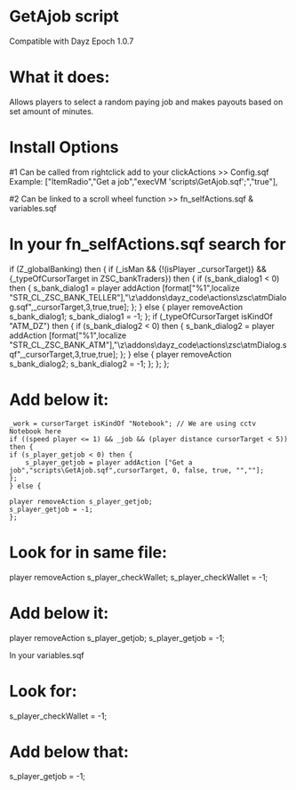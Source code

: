# GetAjob script
Compatible with Dayz Epoch 1.0.7

# What it does:
Allows players to select a random paying job and makes payouts based on set amount of minutes.

# Install Options

#1 Can be called from rightclick add to your clickActions >> Config.sqf 
Example: ["ItemRadio","Get a job","execVM 'scripts\GetAjob.sqf';","true"],

#2 Can be linked to a scroll wheel function >> fn_selfActions.sqf & variables.sqf
# In your fn_selfActions.sqf search for
if (Z_globalBanking) then {
			if (_isMan && {!(isPlayer _cursorTarget)} && {_typeOfCursorTarget in ZSC_bankTraders}) then {
				if (s_bank_dialog1 < 0) then {
					s_bank_dialog1 = player addAction [format["<t color='#0059FF'>%1</t>",localize "STR_CL_ZSC_BANK_TELLER"],"\z\addons\dayz_code\actions\zsc\atmDialog.sqf",_cursorTarget,3,true,true];
				};
			} else {
				player removeAction s_bank_dialog1;
				s_bank_dialog1 = -1;
			};
			if (_typeOfCursorTarget isKindOf "ATM_DZ") then {
				if (s_bank_dialog2 < 0) then {
					s_bank_dialog2 = player addAction [format["<t color='#0059FF'>%1</t>",localize "STR_CL_ZSC_BANK_ATM"],"\z\addons\dayz_code\actions\zsc\atmDialog.sqf",_cursorTarget,3,true,true];
				};
			} else {
				player removeAction s_bank_dialog2;
				s_bank_dialog2 = -1;
			};
		};
	};

# Add below it:

	_work = cursorTarget isKindOf "Notebook"; // We are using cctv Notebook here
    if ((speed player <= 1) && _job && (player distance cursorTarget < 5)) then {
    if (s_player_getjob < 0) then {
        s_player_getjob = player addAction ["Get a job","scripts\GetAjob.sqf",cursorTarget, 0, false, true, "",""];
    };
    } else {

    player removeAction s_player_getjob;
    s_player_getjob = -1;
    };
	
# Look for in same file:

player removeAction s_player_checkWallet;
s_player_checkWallet = -1;

# Add below it:
player removeAction s_player_getjob;
s_player_getjob = -1;

In your variables.sqf

# Look for:
s_player_checkWallet = -1;

# Add below that:
s_player_getjob = -1;


